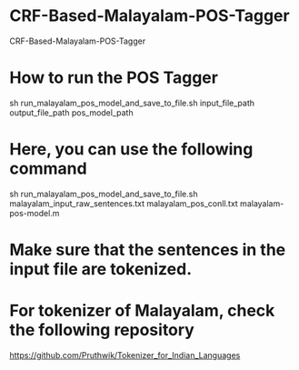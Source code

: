# CRF-Based-Malayalam-POS-Tagger
CRF-Based-Malayalam-POS-Tagger
# How to run the POS Tagger
sh run_malayalam_pos_model_and_save_to_file.sh input_file_path output_file_path pos_model_path
# Here, you can use the following command
sh run_malayalam_pos_model_and_save_to_file.sh malayalam_input_raw_sentences.txt malayalam_pos_conll.txt malayalam-pos-model.m
# Make sure that the sentences in the input file are tokenized.
# For tokenizer of Malayalam, check the following repository
https://github.com/Pruthwik/Tokenizer_for_Indian_Languages
